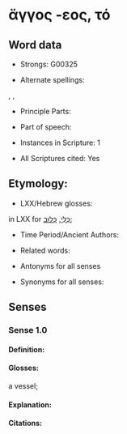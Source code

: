 # ἄγγος -εος, τό

<!-- Status: S2=NeedsEdits -->
<!-- Lexica used for edits:   -->

## Word data

* Strongs: G00325

* Alternate spellings:

, , 

* Principle Parts: 


* Part of speech: 


* Instances in Scripture: 1

* All Scriptures cited: Yes

## Etymology: 


* LXX/Hebrew glosses: 

in LXX for [כְּלִי](//en-uhl/H3627), [כְּלוּב](//en-uhl/H3619);

* Time Period/Ancient Authors: 


* Related words: 

* Antonyms for all senses

* Synonyms for all senses: 

## Senses 

### Sense 1.0 

#### Definition: 

#### Glosses: 

a vessel; 

#### Explanation: 


#### Citations: 


